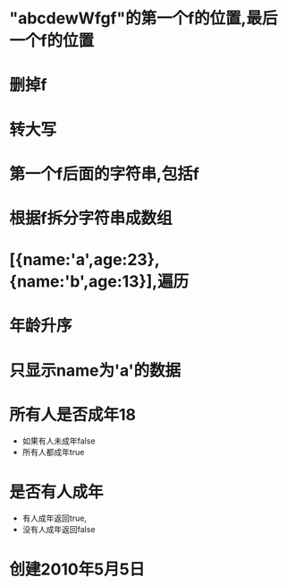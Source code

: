 #  "abcdewWfgf"的第一个f的位置,最后一个f的位置
# 删掉f
# 转大写
# 第一个f后面的字符串,包括f
# 根据f拆分字符串成数组


# [{name:'a',age:23},{name:'b',age:13}],遍历
# 年龄升序
# 只显示name为'a'的数据
# 所有人是否成年18
* 如果有人未成年false
* 所有人都成年true

# 是否有人成年
* 有人成年返回true,
* 没有人成年返回false

# 创建2010年5月5日  

<!--console-->